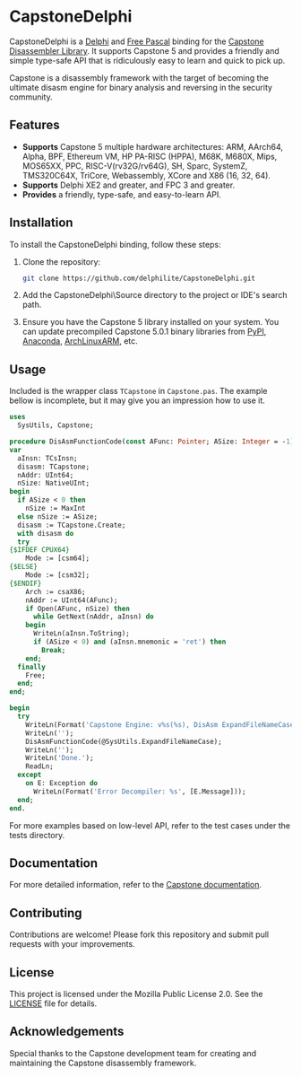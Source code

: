 # CapstoneDelphi
CapstoneDelphi is a [Delphi](http://www.embarcadero.com/products/delphi) and [Free Pascal](https://www.freepascal.org/) binding for the [Capstone Disassembler Library](http://www.capstone-engine.org/). It supports Capstone 5 and provides a friendly and simple type-safe API that is ridiculously easy to learn and quick to pick up.

Capstone is a disassembly framework with the target of becoming the ultimate disasm engine for binary analysis and reversing in the security community.

## Features
* **Supports** Capstone 5 multiple hardware architectures: ARM, AArch64, Alpha, BPF, Ethereum VM, HP PA-RISC (HPPA), M68K, M680X, Mips, MOS65XX, PPC, RISC-V(rv32G/rv64G), SH, Sparc, SystemZ, TMS320C64X, TriCore, Webassembly, XCore and X86 (16, 32, 64).
* **Supports** Delphi XE2 and greater, and FPC 3 and greater.
* **Provides** a friendly, type-safe, and easy-to-learn API.

## Installation
To install the CapstoneDelphi binding, follow these steps:

1. Clone the repository:
    ```sh
    git clone https://github.com/delphilite/CapstoneDelphi.git
    ```

2. Add the CapstoneDelphi\Source directory to the project or IDE's search path.

3. Ensure you have the Capstone 5 library installed on your system. You can update precompiled Capstone 5.0.1 binary libraries from [PyPI](https://pypi.org/project/capstone/), [Anaconda](https://anaconda.org/conda-forge/capstone), [ArchLinuxARM](https://archlinuxarm.org/packages), etc.

## Usage
Included is the wrapper class `TCapstone` in `Capstone.pas`. The example bellow is incomplete, but it may give you an impression how to use it.

```pas
uses
  SysUtils, Capstone;

procedure DisAsmFunctionCode(const AFunc: Pointer; ASize: Integer = -1);
var
  aInsn: TCsInsn;
  disasm: TCapstone;
  nAddr: UInt64;
  nSize: NativeUInt;
begin
  if ASize < 0 then
    nSize := MaxInt
  else nSize := ASize;
  disasm := TCapstone.Create;
  with disasm do
  try
{$IFDEF CPUX64}
    Mode := [csm64];
{$ELSE}
    Mode := [csm32];
{$ENDIF}
    Arch := csaX86;
    nAddr := UInt64(AFunc);
    if Open(AFunc, nSize) then
      while GetNext(nAddr, aInsn) do
    begin
      WriteLn(aInsn.ToString);
      if (ASize < 0) and (aInsn.mnemonic = 'ret') then
        Break;
    end;
  finally
    Free;
  end;
end;

begin
  try
    WriteLn(Format('Capstone Engine: v%s(%s), DisAsm ExpandFileNameCase ...', [TCapstone.LibraryVersion, TCapstone.EngineVersion]));
    WriteLn('');
    DisAsmFunctionCode(@SysUtils.ExpandFileNameCase);
    WriteLn('');
    WriteLn('Done.');
    ReadLn;
  except
    on E: Exception do
      WriteLn(Format('Error Decompiler: %s', [E.Message]));
  end;
end.
```

For more examples based on low-level API, refer to the test cases under the tests directory.

## Documentation
For more detailed information, refer to the [Capstone documentation](https://www.capstone-engine.org/documentation.html).

## Contributing
Contributions are welcome! Please fork this repository and submit pull requests with your improvements.

## License
This project is licensed under the Mozilla Public License 2.0. See the [LICENSE](LICENSE) file for details.

## Acknowledgements
Special thanks to the Capstone development team for creating and maintaining the Capstone disassembly framework.
